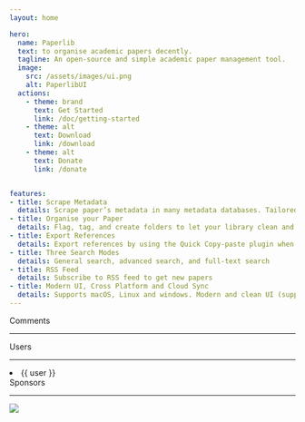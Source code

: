 ```yaml
---
layout: home

hero:
  name: Paperlib
  text: to organise academic papers decently. 
  tagline: An open-source and simple academic paper management tool.
  image:
    src: /assets/images/ui.png
    alt: PaperlibUI
  actions:
    - theme: brand
      text: Get Started
      link: /doc/getting-started
    - theme: alt
      text: Download
      link: /download
    - theme: alt
      text: Donate
      link: /donate


features:
- title: Scrape Metadata
  details: Scrape paper’s metadata in many metadata databases. Tailored for many disciplines (e.g., computer science, physics etc.). Especially, the precise metadata scraping for conference papers
- title: Organise your Paper
  details: Flag, tag, and create folders to let your library clean and tidy. Also support markdown and plain text notes
- title: Export References
  details: Export references by using the Quick Copy-paste plugin when you write your draft paper. Also supports Word plugin
- title: Three Search Modes
  details: General search, advanced search, and full-text search
- title: RSS Feed
  details: Subscribe to RSS feed to get new papers
- title: Modern UI, Cross Platform and Cloud Sync
  details: Supports macOS, Linux and windows. Modern and clean UI (supports darkmode). Access your library from everywhere with a sync database
---
```


<script setup>
import { VPTeamMembers } from 'vitepress/theme'

const members = [
  {
    avatar: 'https://avatars.githubusercontent.com/u/9260067?v=4',
    name: '@seon**inp',
    org: 'actionpower.kr',
    desc: 'Thank you for this great piece of software! Makes my life much easier. I have fond memories of iTunes and PaperLib is giving me similar vibes.',
  },
  {
    avatar: 'https://avatars.githubusercontent.com/u/6159411?v=4',
    name: '@Pe**Foo',
    org: 'Opera Inc.',
    desc: 'Thanks for your great work! I have been using this app the manage all my papers now and it is working really well!',
  },
  {
    avatar: 'https://avatars.githubusercontent.com/u/15147123?v=4',
    name: '@jis**qing',
    org: 'California Institute of Technology',
    desc: 'PaperLib is absolutely a great tool for paper management in many academic areas.',
  },

]

const users = [
  'AS201773 University of Warwick',
  'AS201773 Zhejiang University',
  'AS201773 Xiamen University',
  'AS201773 Ocean University of China',
  'AS46 Rutgers, The State University',
  'AS15496 Aalto University',
  'AS13371 Duke University',
  'AS3794 Texas A&M University',
  'AS23162 University of Kentucky',
  'AS15318 McGill University',
  'AS16643 Virginia Commonwealth University',
  'AS3999 The Pennsylvania State University',
  'AS24436 University of Queensland',
  'AS9419 Nanyang Technological University',
  'AS7582 University of Macau',
  'AS47 University of Southern California',
  'AS26934 University of Missouri-Columbia',
  'AS20162 University of Texas at Dallas',
  'AS1851 The University of Adelaide',
  'AS23859 University of New South Wales',
  'AS46543 University of Maryland at Baltimore',
  'AS56132 Monash University,',
  'AS42289 ITMO University',
  'AS2501 The University of Tokyo',
  'AS4158 City University of Hong Kong',
  'AS3363 Hong Kong University of Science and Technology',
  'AS17 Purdue University',
  'AS24371 Jilin University',
  'AS1706 University of Arizona',
  'AS2504 Kyoto University',
  'AS53403 Mount Royal University'
].map((user) => {
  return user.split(' ').slice(1).join(' ');
}).sort()
</script>

<div class="flex flex-col mt-20 px-6">
  <div class="m-auto text-2xl font-bold"> Comments </div>
  <hr class='max-w-[250px] w-[250px] mx-auto mt-4 mb-8' />
  <VPTeamMembers size="small" :members="members" />
</div>

<div class="flex flex-col mt-20">
  <div class="m-auto text-2xl font-bold"> Users </div>
  <hr class='max-w-[250px] w-[250px] mx-auto mt-4 mb-8' />
  <div class="m-auto grid lg:grid-cols-2 grid-cols-1 gap-2">
    <li v-for="(user, index) in users" :key="index">
      {{ user }}
    </li>
  </div>
</div>

<div class="flex flex-col mt-20">
  <div class="m-auto text-2xl font-bold"> Sponsors </div>
  <hr class='max-w-[250px] w-[250px] mx-auto mt-4 mb-8' />
  <img class="m-auto h-20 bg-white" src="/assets/images/sponsors/MacStadium.png" style="box-shadow: none" />
</div>
